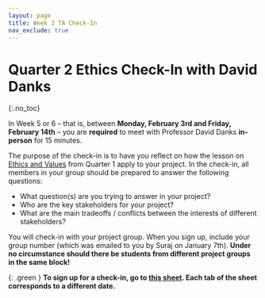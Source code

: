 ```yaml
---
layout: page
title: Week 3 TA Check-In
nav_exclude: true
---
```


# Quarter 2 Ethics Check-In with David Danks
{:.no_toc}

In Week 5 or 6 – that is, between **Monday, February 3rd and Friday, February 14th** – you are **required** to meet with Professor David Danks **in-person** for 15 minutes.

The purpose of the check-in is to have you reflect on how the lesson on [Ethics and Values](https://dsc-capstone.org/2024-25/lessons/05) from Quarter 1 apply to your project. In the check-in, all members in your group should be prepared to answer the following questions:
* What question(s) are you trying to answer in your project?
* Who are the key stakeholders for your project?
* What are the main tradeoffs / conflicts between the interests of different stakeholders?

You will check-in with your project group. When you sign up, include your group number (which was emailed to you by Suraj on January 7th). **Under no circumstance should there be students from different project groups in the same block!**

{: .green }
**To sign up for a check-in, go to [this sheet](). Each tab of the sheet corresponds to a different date.**
